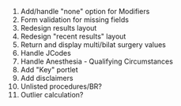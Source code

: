 1. Add/handle "none" option for Modifiers
2. Form validation for missing fields
3. Redesign results layout
4. Redesign "recent results" layout
5. Return and display multi/bilat surgery values
6. Handle JCodes
7. Handle Anesthesia - Qualifying Circumstances
8. Add "Key" portlet
9. Add disclaimers
10. Unlisted procedures/BR?
11. Outlier calculation?